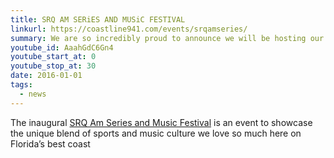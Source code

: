 ```yaml
---
title: SRQ AM SERiES AND MUSiC FESTIVAL
linkurl: https://coastline941.com/events/srqamseries/
summary: We are so incredibly proud to announce we will be hosting our first music festival.
youtube_id: AaahGdC6Gn4
youtube_start_at: 0
youtube_stop_at: 30
date: 2016-01-01
tags:
  - news
---
```

The inaugural [SRQ Am Series and Music Festival](https://coastline941.com/events/srqamseries/) is an event to showcase the unique blend of sports and music culture we love so much here on Florida’s best coast